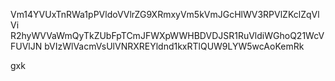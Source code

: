 Vm14YVUxTnRWa1pPVldoVVlrZG9XRmxyVm5kVmJGcHlWV3RPVlZKclZqVlVi
R2hyWVVaWmQyTkZUbFpTCmJFWXpWWHBDVDJSR1RuVldiWGhoQ21WcVFUVlJN
bVIzWlVacmVsUlVNRXREYldnd1kxRTlQUW9LYW5wcAoKemRk

gxk